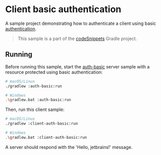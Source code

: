 # Client basic authentication

A sample project demonstrating how to authenticate a client using basic [authentication](https://ktor.io/docs/auth.html).

> This sample is a part of the [codeSnippets](../../README.md) Gradle project.

## Running

Before running this sample, start the [auth-basic](../auth-basic) server sample with a resource protected using basic authentication:

```bash
# macOS/Linux
./gradlew :auth-basic:run

# Windows
.\gradlew.bat :auth-basic:run
```

Then, run this client sample:

```bash
# macOS/Linux
./gradlew :client-auth-basic:run

# Windows
.\gradlew.bat :client-auth-basic:run
```

A server should respond with the 'Hello, jetbrains!' message.